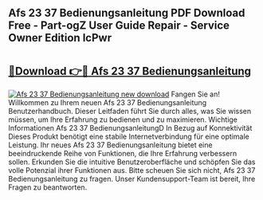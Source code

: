 ## Afs 23 37 Bedienungsanleitung PDF Download Free - Part-ogZ User Guide Repair - Service Owner Edition lcPwr

# <h2><a href="http://df44rr.blite.top/?on=Afs+23+37+Bedienungsanleitung">🔗Download 👉🔴 Afs 23 37 Bedienungsanleitung</a></h2>

[![Afs 23 37 Bedienungsanleitung new download](https://i.imgur.com/lujVjoI.png)](http://df44rr.blite.top/?on=Afs+23+37+Bedienungsanleitung)
Fangen Sie an! Willkommen zu Ihrem neuen Afs 23 37 Bedienungsanleitung Benutzerhandbuch. Dieser Leitfaden führt Sie durch alles, was Sie wissen müssen, um Ihre Erfahrung zu bedienen und zu maximieren. Wichtige Informationen Afs 23 37 BedienungsanleitungD In Bezug auf Konnektivität Dieses Produkt benötigt eine stabile Internetverbindung für eine optimale Leistung. Ihr neues Afs 23 37 Bedienungsanleitung bietet eine beeindruckende Reihe von Funktionen, die Ihre Erfahrung verbessern sollen. Erkunden Sie die intuitive Benutzeroberfläche und schöpfen Sie das volle Potenzial ihrer Funktionen aus. Bitte scheuen Sie sich nicht, Afs 23 37 Bedienungsanleitung zu fragen. Unser Kundensupport-Team ist bereit, Ihre Fragen zu beantworten.
